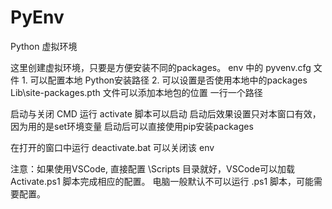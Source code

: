 # PyEnv
Python 虚拟环境

这里创建虚拟环境，只要是方便安装不同的packages。
env 中的 pyvenv.cfg 文件
	1. 可以配置本地 Python安装路径
	2. 可以设置是否使用本地中的packages
Lib\site-packages\.pth 文件可以添加本地包的位置
	一行一个路径


启动与关闭
CMD 运行 activate 脚本可以启动
	启动后效果设置只对本窗口有效，因为用的是set环境变量
	启动后可以直接使用pip安装packages
	
在打开的窗口中运行 deactivate.bat 可以关闭该 env

注意：如果使用VSCode, 直接配置 \Scripts 目录就好，VSCode可以加载 Activate.ps1 脚本完成相应的配置。
	  电脑一般默认不可以运行 .ps1 脚本，可能需要配置。


